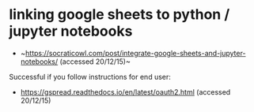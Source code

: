 # linking google sheets to python / jupyter notebooks

- ~https://socraticowl.com/post/integrate-google-sheets-and-jupyter-notebooks/ (accessed 20/12/15)~

Successful if you follow instructions for end user:
- https://gspread.readthedocs.io/en/latest/oauth2.html (accessed 20/12/15)
